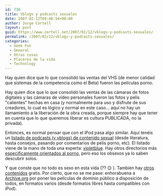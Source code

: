 ```yaml
---
id: 736
title: Vblogs y podcasts sexuales
date: 2007-02-12T09:48:54+00:00
author: Jorge Cortell
layout: post
guid: https://www.cortell.net/2007/02/12/vblogs-y-podcasts-sexuales/
permalink: /2007/02/12/vblogs-y-podcasts-sexuales/
categories:
  - Geek Fun
  - General
  - Otras cosas
  - Placeres de la vida
  - Technology
---
```

Hay quien dice que lo que consolidó las ventas del VHS (de menor calidad que sistemas de la competencia como el Beta) fueron las pelí­culas porno.

Hay quien dice que lo que consolidó las ventas de las cámaras de fotos digitales y las cámaras de ví­deo personales fueron las fotos y pelis "calientes" hechas en casa (y normalmente para uso y disfrute de sus creadores, lo cual es lógico y normal en este caso... aquí­ no hay un llamamiento a la liberación de la obra creada, porque siempre hay que tener en cuenta que lo que queremos liberar es cultura PUBLICADA, no la privada).

Entonces, es normal pensar que con el iPod pasa algo similar. Aquí­ tenéis un <a title="Sexpodcasts" target="_blank" href="https://www.tinynibbles.com/sexpodcasts.htm">listado de podcasts (y vblogs) de contenido sexual</a> (desde literatura, hasta consejos, pasando por comentarios de pelis porno, etc). El listado viene de la mano de toda una experta: <a title="Violetblue" target="_blank" href="https://www.tinynibbles.com/violetblue.html">violetblue</a>. Hay otros directorios más <a title="iPorn directory" target="_blank" href="https://www.iporndirectory.com/">especí­ficamente orientados al porno</a>, pero eso los obsexos ya lo saben descubrir solos.
  
Y que conste que no todo es sexo en esta vida (?? 😉 ). También hay <a target="_blank" title="iPod free content" href="https://www.wired.com/news/technology/0,69910-0.html?tw=rss.technology">otros contenidos</a> gratis. Por cierto, que no se me pase: enhorabuena a <a target="_blank" title="Archive.org" href="https://www.archive.org/index.php">Archive.org</a> por poner las pelí­culas de dominio público a disposición de todos, en formatos varios (desde formatos libres hasta compatibles con iPod).